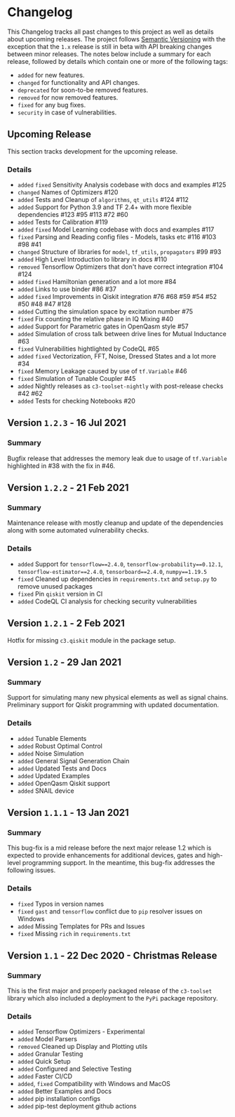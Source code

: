# Changelog

This Changelog tracks all past changes to this project as well as details about upcoming releases. The project follows [Semantic Versioning](https://semver.org/spec/v2.0.0.html) with the exception that the `1.x` release is still in beta with API breaking changes between minor releases. The notes below include a summary for each release, followed by details which contain one or more of the following tags:

- `added` for new features.
- `changed` for functionality and API changes.
- `deprecated` for soon-to-be removed features.
- `removed` for now removed features.
- `fixed` for any bug fixes.
- `security` in case of vulnerabilities.

## Upcoming Release

This section tracks development for the upcoming release.

### Details

- `added` `fixed` Sensitivity Analysis codebase with docs and examples #125
- `changed` Names of Optimizers #120
- `added` Tests and Cleanup of `algorithms`, `qt_utils` #124 #112
- `added` Support for Python 3.9  and TF 2.4+ with more flexible dependencies #123 #95 #113 #72 #60
- `added` Tests for Calibration #119
- `added` `fixed` Model Learning codebase with docs and examples #117
- `fixed` Parsing and Reading config files - Models, tasks etc #116 #103 #98 #41
- `changed` Structure of libraries for `model`, `tf_utils`, `propagators` #99 #93
- `added` High Level Introduction to library in docs #110
- `removed` Tensorflow Optimizers that don't have correct integration #104 #124
- `added` `fixed` Hamiltonian generation and a lot more #84
- `added` Links to use binder #86 #37
- `added` `fixed` Improvements in Qiskit integration #76 #68 #59 #54 #52 #50 #48 #47 #128
- `added` Cutting the simulation space by excitation number #75
- `fixed` Fix counting the relative phase in IQ Mixing #40 
- `added` Support for Parametric gates in OpenQasm style #57
- `added` Simulation of cross talk between drive lines for Mutual Inductance #63
- `fixed` Vulnerabilities hightlighted by CodeQL #65
- `added` `fixed` Vectorization, FFT, Noise, Dressed States and a lot more #34
- `fixed` Memory Leakage caused by use of `tf.Variable` #46
- `fixed` Simulation of Tunable Coupler #45
- `added` Nightly releases as `c3-toolset-nightly` with post-release checks #42 #62
- `added` Tests for checking Notebooks #20

## Version `1.2.3` - 16 Jul 2021

### Summary

Bugfix release that addresses the memory leak due to usage of `tf.Variable` highlighted in #38 with the fix in #46.

## Version `1.2.2` - 21 Feb 2021

### Summary

Maintenance release with mostly cleanup and update of the dependencies along with some automated vulnerability checks.

### Details

- `added` Support for `tensorflow==2.4.0`, `tensorflow-probability==0.12.1`, `tensorflow-estimator==2.4.0`, `tensorboard==2.4.0`, `numpy==1.19.5`
- `fixed` Cleaned up dependencies in `requirements.txt` and `setup.py` to remove unused packages
- `fixed` Pin `qiskit` version in CI
- `added` CodeQL CI analysis for checking security vulnerabilities

## Version `1.2.1` - 2 Feb 2021

Hotfix for missing `c3.qiskit` module in the package setup.

## Version `1.2` - 29 Jan 2021

### Summary

Support for simulating many new physical elements as well as signal chains. Preliminary support for Qiskit programming with updated documentation.

### Details

- `added` Tunable Elements
- `added` Robust Optimal Control
- `added` Noise Simulation
- `added` General Signal Generation Chain
- `added` Updated Tests and Docs
- `added` Updated Examples
- `added` OpenQasm Qiskit support
- `added` SNAIL device

## Version `1.1.1` - 13 Jan 2021

### Summary

This bug-fix is a mid release before the next major release 1.2 which is expected to provide enhancements for additional devices, gates and high-level programming support. In the meantime, this bug-fix addresses the following issues.

### Details

- `fixed` Typos in version names
- `fixed` `gast` and `tensorflow` conflict due to `pip` resolver issues on Windows
- `added` Missing Templates for PRs and Issues
- `fixed` Missing `rich` in `requirements.txt`

## Version `1.1` - 22 Dec 2020 - Christmas Release

### Summary

This is the first major and properly packaged release of the `c3-toolset` library which also included a deployment to the `PyPi` package repository.

### Details

- `added` Tensorflow Optimizers - Experimental
- `added` Model Parsers
- `removed` Cleaned up Display and Plotting utils
- `added` Granular Testing
- `added` Quick Setup
- `added` Configured and Selective Testing
- `added` Faster CI/CD
- `added`, `fixed` Compatibility with Windows and MacOS
- `added` Better Examples and Docs
- `added` pip installation configs
- `added` pip-test deployment github actions